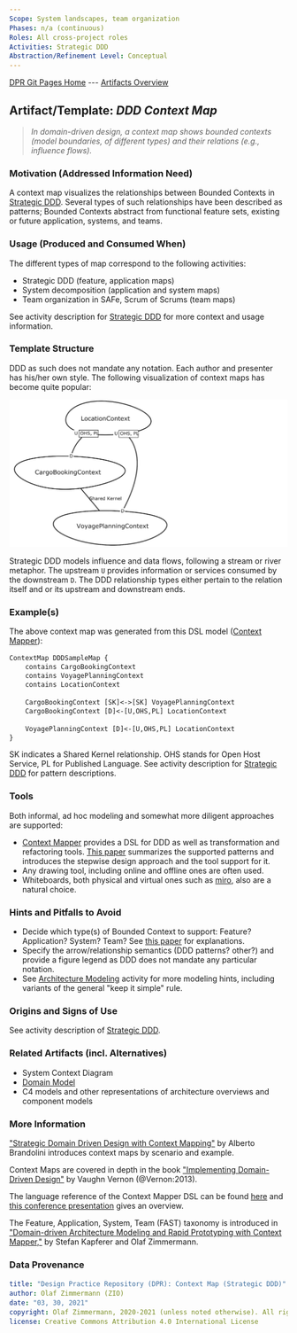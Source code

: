 ```yaml
---
Scope: System landscapes, team organization 
Phases: n/a (continuous)
Roles: All cross-project roles 
Activities: Strategic DDD
Abstraction/Refinement Level: Conceptual 
---
```


[DPR Git Pages Home](https://socadk.github.io/design-practice-repository) ---
[Artifacts Overview](https://socadk.github.io/design-practice-repository/artifact-templates)


Artifact/Template: *DDD Context Map*
------------------------------------

> *In domain-driven design, a context map shows bounded contexts (model boundaries, of different types) and their relations (e.g., influence flows).*

### Motivation (Addressed Information Need)
A context map visualizes the relationships between Bounded Contexts in [Strategic DDD](../activities/DPR-StrategicDDD.md). Several types of such relationships have been described as patterns; Bounded Contexts abstract from functional feature sets, existing or future application, systems, and teams.

### Usage (Produced and Consumed When)

The different types of map correspond to the following activities:

* Strategic DDD (feature, application maps)
* System decomposition (application and system maps)
* Team organization in SAFe, Scrum of Scrums (team maps)

See activity description for [Strategic DDD](../activities/DPR-StrategicDDD.md) for more context and usage information. 

### Template Structure
DDD as such does not mandate any notation. Each author and presenter has his/her own style. The following visualization of context maps has become quite popular:

![Sample Context Map (Source: Cargo Case Study)](./images/CargoDDD_ContextMap.png)

Strategic DDD models influence and data flows, following a stream or river metaphor. The upstream `U` provides information or services consumed by the downstream `D`. The DDD relationship types either pertain to the relation itself and or its upstream and downstream ends.  

### Example(s)

The above context map was generated from this DSL model ([Context Mapper](https://contextmapper.org/)):

```cml
ContextMap DDDSampleMap {
	contains CargoBookingContext
	contains VoyagePlanningContext
	contains LocationContext
	
	CargoBookingContext [SK]<->[SK] VoyagePlanningContext
	CargoBookingContext [D]<-[U,OHS,PL] LocationContext

	VoyagePlanningContext [D]<-[U,OHS,PL] LocationContext	
}
```

SK indicates a Shared Kernel relationship. OHS stands for Open Host Service, PL for Published Language. See activity description for [Strategic DDD](../activities/DPR-StrategicDDD.md) for pattern descriptions.

### Tools

Both informal, ad hoc modeling and somewhat more diligent approaches are supported:

* [Context Mapper](https://contextmapper.org/) provides a DSL for DDD as well as transformation and refactoring tools. [This paper](https://contextmapper.org/media/SummerSoC-2020_Domain-driven-Service-Design_Authors-Copy.pdf) summarizes the supported patterns and introduces the stepwise design approach and the tool support for it.
* Any drawing tool, including online and offline ones are often used.
* Whiteboards, both physical and virtual ones such as [miro](https://miro.com), also are a natural choice.


### Hints and Pitfalls to Avoid

* Decide which type(s) of Bounded Context to support: Feature? Application? System? Team? See [this paper](https://contextmapper.org/media/978-3-030-67445-8_11_AuthorsCopy.pdf) for explanations. 
* Specify the arrow/relationship semantics (DDD patterns? other?) and provide a figure legend as DDD does not mandate any particular notation.
* See [Architecture Modeling](../activities/DPR-ArchitectureModeling.md) activity for more modeling hints, including variants of the general "keep it simple" rule.


### Origins and Signs of Use

See activity description of [Strategic DDD](../activities/DPR-StrategicDDD.md). 


### Related Artifacts (incl. Alternatives)

* System Context Diagram
* [Domain Model](DPR-DomainModel.md)
* C4 models and other representations of architecture overviews and component models


### More Information

["Strategic Domain Driven Design with Context Mapping"](https://www.infoq.com/articles/ddd-contextmapping/) by Alberto Brandolini introduces context maps by scenario and example.

Context Maps are covered in depth in the book ["Implementing Domain-Driven Design"](https://www.amazon.com/Implementing-Domain-Driven-Design-Vaughn-Vernon/dp/0321834577) by Vaughn Vernon (@Vernon:2013).

The language reference of the Context Mapper DSL can be found [here](https://contextmapper.org/docs/context-map/) and [this conference presentation](https://contextmapper.org/media/ZIOSK-Modelsward-Paper-Presentation-v101p.pdf) gives an overview.

The Feature, Application, System, Team (FAST) taxonomy is introduced in ["Domain-driven Architecture Modeling and Rapid Prototyping with Context Mapper,"](https://contextmapper.org/media/978-3-030-67445-8_11_AuthorsCopy.pdf) by Stefan Kapferer and Olaf Zimmermann.


### Data Provenance 

```yaml
title: "Design Practice Repository (DPR): Context Map (Strategic DDD)"
author: Olaf Zimmermann (ZIO)
date: "03, 30, 2021"
copyright: Olaf Zimmermann, 2020-2021 (unless noted otherwise). All rights reserved.
license: Creative Commons Attribution 4.0 International License
```
